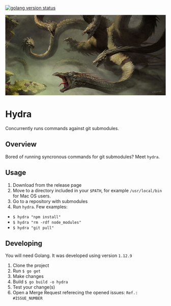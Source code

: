 [![golang version status](https://img.shields.io/badge/Golang-1.12.x-green.svg?style=flat-square)]()

![Banner](/resources/banner.png?raw=true "Banner")

# Hydra
Concurrently runs commands against git submodules.

## Overview
Bored of running syncronous commands for git submodules? Meet `hydra`.

## Usage

1. Download from the release page
2. Move to a directory included in your `$PATH`, for example `/usr/local/bin` for Mac OS users.
3. Go to a repository with submodules
4. Run `hydra`. Few examples:

- `$ hydra "npm install"`
- `$ hydra "rm -rdf node_modules"`
- `$ hydra "git pull"`

## Developing
You will need Golang. It was developed using version `1.12.9`

1. Clone the project
2. Run `$ go get`
3. Make changes
4. Build `$ go build -o hydra`
5. Test your change(s)
6. Open a Merge Request referecing the opened issues: `Ref.: #ISSUE_NUMBER`
